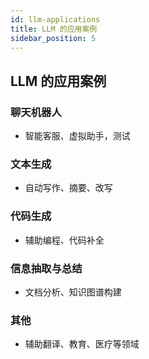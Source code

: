 ```yaml
---
id: llm-applications
title: LLM 的应用案例
sidebar_position: 5
---
```

## LLM 的应用案例

### 聊天机器人

* 智能客服、虚拟助手，测试

### 文本生成

* 自动写作、摘要、改写

### 代码生成

* 辅助编程、代码补全

### 信息抽取与总结

* 文档分析、知识图谱构建

### 其他

* 辅助翻译、教育、医疗等领域
